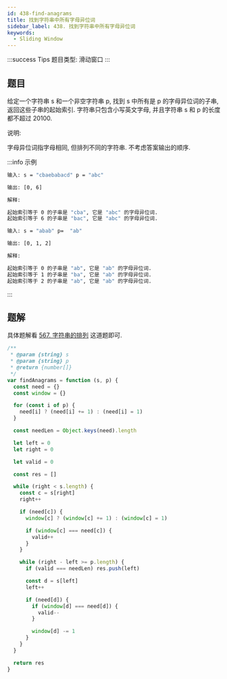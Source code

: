 ```yaml
---
id: 438-find-anagrams
title: 找到字符串中所有字母异位词
sidebar_label: 438. 找到字符串中所有字母异位词
keywords:
  - Sliding Window
---
```


:::success Tips
题目类型: 滑动窗口
:::

## 题目

给定一个字符串 s 和一个非空字符串 p, 找到 s 中所有是 p 的字母异位词的子串, 返回这些子串的起始索引. 字符串只包含小写英文字母, 并且字符串 s 和 p 的长度都不超过 20100.

说明:

字母异位词指字母相同, 但排列不同的字符串.
不考虑答案输出的顺序.

:::info 示例

```bash
输入: s = "cbaebabacd" p = "abc"

输出: [0, 6]

解释:

起始索引等于 0 的子串是 "cba", 它是 "abc" 的字母异位词.
起始索引等于 6 的子串是 "bac", 它是 "abc" 的字母异位词.
```

```bash
输入: s = "abab" p=  "ab"

输出: [0, 1, 2]

解释:

起始索引等于 0 的子串是 "ab", 它是 "ab" 的字母异位词.
起始索引等于 1 的子串是 "ba", 它是 "ab" 的字母异位词.
起始索引等于 2 的子串是 "ab", 它是 "ab" 的字母异位词.
```

:::

## 题解

具体题解看 [567. 字符串的排列](/leetcode/medium/567-check-inclusion) 这道题即可.

```js
/**
 * @param {string} s
 * @param {string} p
 * @return {number[]}
 */
var findAnagrams = function (s, p) {
  const need = {}
  const window = {}

  for (const i of p) {
    need[i] ? (need[i] += 1) : (need[i] = 1)
  }

  const needLen = Object.keys(need).length

  let left = 0
  let right = 0

  let valid = 0

  const res = []

  while (right < s.length) {
    const c = s[right]
    right++

    if (need[c]) {
      window[c] ? (window[c] += 1) : (window[c] = 1)

      if (window[c] === need[c]) {
        valid++
      }
    }

    while (right - left >= p.length) {
      if (valid === needLen) res.push(left)

      const d = s[left]
      left++

      if (need[d]) {
        if (window[d] === need[d]) {
          valid--
        }

        window[d] -= 1
      }
    }
  }

  return res
}
```
